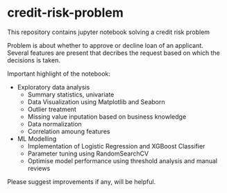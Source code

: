 # credit-risk-problem
This repository contains jupyter notebook solving a credit risk problem


Problem is about whether to approve or decline loan of an applicant. Several features are present that decribes the request based on which the decisions is taken. 

Important highlight of the notebook:
- Exploratory data analysis
  - Summary statistics, univariate
  - Data Visualization using Matplotlib and Seaborn
  - Outlier treatment
  - Missing value inputation based on business knowledge
  - Data normalization
  - Correlation amoung features
- ML Modelling 
  - Implementation of Logistic Regression and XGBoost Classifier
  - Parameter tuning using RandomSearchCV
  - Optimise model performance using threshold analysis and manual reviews

Please suggest improvements if any, will be helpful.
